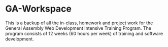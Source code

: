 # GA-Workspace
This is a backup of all the in-class, homework and project work for the General Assembly Web Development Intensive Training Program.
The program consists of 12 weeks (60 hours per week) of training and software development.
